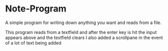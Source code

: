 # Note-Program
A simple program for writing down anything you want and reads from a file.

This program reads from a textfield and after the enter key is hit
the input appears above and the textfield clears
I also added a scrollpane in the event of a lot of text being added
